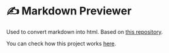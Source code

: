 # :writing_hand: Markdown Previewer
Used to convert markdown into html. Based on [this repository](https://github.com/florinpop17/app-ideas/blob/master/Projects/2-Intermediate/Markdown-Previewer.md).

You can check how this project works [here](https://andrefcordeiro.github.io/Markdown-Previewer/).
